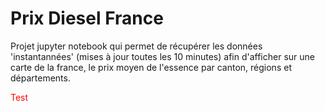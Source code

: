<style>

  div#test {
  color : RED;
  }
  
</style>


# Prix Diesel France
Projet jupyter notebook qui permet de récupérer les données 'instantannées' (mises à jour toutes les 10 minutes) afin d'afficher sur une carte de la france, le prix moyen de l'essence par canton, régions et départements.


<div id="test"> <p> Test </p> </div>
